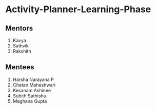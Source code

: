 # Activity-Planner-Learning-Phase

## Mentors 
1. Kavya
2. Sathvik
3. Rakshith

## Mentees

1. Harsha Narayana P
2. Chetan Maheshwari
3. Kesanam Ashinee
4. Subith Sathisha 
5. Meghana Gupta